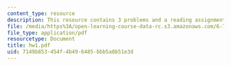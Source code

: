 ```yaml
---
content_type: resource
description: This resource contains 3 problems and a reading assignment.
file: /media/https%3A/open-learning-course-data-rc.s3.amazonaws.com/6-776-high-speed-communication-circuits-spring-2005/7149b853454f4b496485bbb5a8b51e3d_hw1.pdf
file_type: application/pdf
resourcetype: Document
title: hw1.pdf
uid: 7149b853-454f-4b49-6485-bbb5a8b51e3d
---
```

